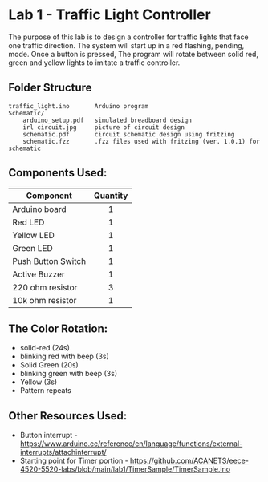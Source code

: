 # Lab 1 - Traffic Light Controller
The purpose of this lab is to design a controller for traffic lights that face one traffic direction. The system will start up in a red flashing, pending, mode. Once a button is pressed, The program will rotate between solid red, green and yellow lights to imitate a traffic controller. 

## Folder Structure
```
traffic_light.ino       Arduino program
Schematic/
    arduino_setup.pdf   simulated breadboard design
    irl circuit.jpg     picture of circuit design
    schematic.pdf       circuit schematic design using fritzing
    schematic.fzz       .fzz files used with fritzing (ver. 1.0.1) for schematic

```

## Components Used:
Component           | Quantity
---------           | :---------:
Arduino board       | 1
Red LED             | 1
Yellow LED          | 1 
Green LED           | 1
Push Button Switch  | 1
Active Buzzer       | 1
220 ohm resistor    | 3
10k ohm resistor    | 1

## The Color Rotation: 
- solid-red (24s)
- blinking red with beep (3s)
- Solid Green (20s)
- blinking green with beep (3s)
- Yellow (3s)
- Pattern repeats



## Other Resources Used:
- Button interrupt - https://www.arduino.cc/reference/en/language/functions/external-interrupts/attachinterrupt/
- Starting point for Timer portion - https://github.com/ACANETS/eece-4520-5520-labs/blob/main/lab1/TimerSample/TimerSample.ino